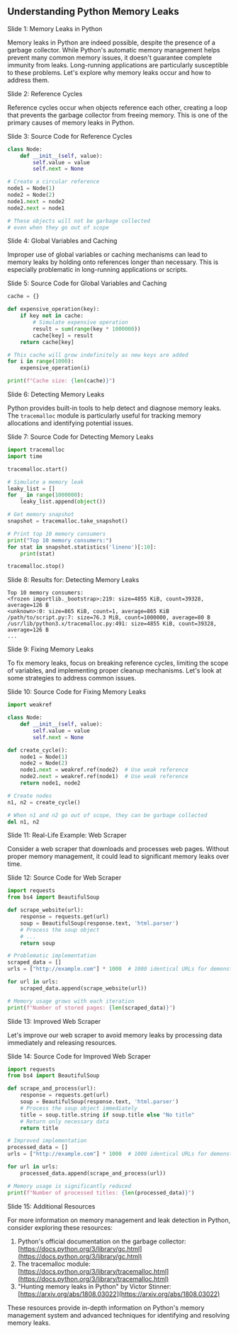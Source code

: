 ## Understanding Python Memory Leaks
Slide 1: Memory Leaks in Python

Memory leaks in Python are indeed possible, despite the presence of a garbage collector. While Python's automatic memory management helps prevent many common memory issues, it doesn't guarantee complete immunity from leaks. Long-running applications are particularly susceptible to these problems. Let's explore why memory leaks occur and how to address them.

Slide 2: Reference Cycles

Reference cycles occur when objects reference each other, creating a loop that prevents the garbage collector from freeing memory. This is one of the primary causes of memory leaks in Python.

Slide 3: Source Code for Reference Cycles

```python
class Node:
    def __init__(self, value):
        self.value = value
        self.next = None

# Create a circular reference
node1 = Node(1)
node2 = Node(2)
node1.next = node2
node2.next = node1

# These objects will not be garbage collected
# even when they go out of scope
```

Slide 4: Global Variables and Caching

Improper use of global variables or caching mechanisms can lead to memory leaks by holding onto references longer than necessary. This is especially problematic in long-running applications or scripts.

Slide 5: Source Code for Global Variables and Caching

```python
cache = {}

def expensive_operation(key):
    if key not in cache:
        # Simulate expensive operation
        result = sum(range(key * 1000000))
        cache[key] = result
    return cache[key]

# This cache will grow indefinitely as new keys are added
for i in range(1000):
    expensive_operation(i)

print(f"Cache size: {len(cache)}")
```

Slide 6: Detecting Memory Leaks

Python provides built-in tools to help detect and diagnose memory leaks. The `tracemalloc` module is particularly useful for tracking memory allocations and identifying potential issues.

Slide 7: Source Code for Detecting Memory Leaks

```python
import tracemalloc
import time

tracemalloc.start()

# Simulate a memory leak
leaky_list = []
for _ in range(1000000):
    leaky_list.append(object())

# Get memory snapshot
snapshot = tracemalloc.take_snapshot()

# Print top 10 memory consumers
print("Top 10 memory consumers:")
for stat in snapshot.statistics('lineno')[:10]:
    print(stat)

tracemalloc.stop()
```

Slide 8: Results for: Detecting Memory Leaks

```
Top 10 memory consumers:
<frozen importlib._bootstrap>:219: size=4855 KiB, count=39328, average=126 B
<unknown>:0: size=865 KiB, count=1, average=865 KiB
/path/to/script.py:7: size=76.3 MiB, count=1000000, average=80 B
/usr/lib/python3.x/tracemalloc.py:491: size=4855 KiB, count=39328, average=126 B
...
```

Slide 9: Fixing Memory Leaks

To fix memory leaks, focus on breaking reference cycles, limiting the scope of variables, and implementing proper cleanup mechanisms. Let's look at some strategies to address common issues.

Slide 10: Source Code for Fixing Memory Leaks

```python
import weakref

class Node:
    def __init__(self, value):
        self.value = value
        self.next = None

def create_cycle():
    node1 = Node(1)
    node2 = Node(2)
    node1.next = weakref.ref(node2)  # Use weak reference
    node2.next = weakref.ref(node1)  # Use weak reference
    return node1, node2

# Create nodes
n1, n2 = create_cycle()

# When n1 and n2 go out of scope, they can be garbage collected
del n1, n2
```

Slide 11: Real-Life Example: Web Scraper

Consider a web scraper that downloads and processes web pages. Without proper memory management, it could lead to significant memory leaks over time.

Slide 12: Source Code for Web Scraper

```python
import requests
from bs4 import BeautifulSoup

def scrape_website(url):
    response = requests.get(url)
    soup = BeautifulSoup(response.text, 'html.parser')
    # Process the soup object
    # ...
    return soup

# Problematic implementation
scraped_data = []
urls = ["http://example.com"] * 1000  # 1000 identical URLs for demonstration

for url in urls:
    scraped_data.append(scrape_website(url))

# Memory usage grows with each iteration
print(f"Number of stored pages: {len(scraped_data)}")
```

Slide 13: Improved Web Scraper

Let's improve our web scraper to avoid memory leaks by processing data immediately and releasing resources.

Slide 14: Source Code for Improved Web Scraper

```python
import requests
from bs4 import BeautifulSoup

def scrape_and_process(url):
    response = requests.get(url)
    soup = BeautifulSoup(response.text, 'html.parser')
    # Process the soup object immediately
    title = soup.title.string if soup.title else "No title"
    # Return only necessary data
    return title

# Improved implementation
processed_data = []
urls = ["http://example.com"] * 1000  # 1000 identical URLs for demonstration

for url in urls:
    processed_data.append(scrape_and_process(url))

# Memory usage is significantly reduced
print(f"Number of processed titles: {len(processed_data)}")
```

Slide 15: Additional Resources

For more information on memory management and leak detection in Python, consider exploring these resources:

1.  Python's official documentation on the garbage collector: [https://docs.python.org/3/library/gc.html](https://docs.python.org/3/library/gc.html)
2.  The tracemalloc module: [https://docs.python.org/3/library/tracemalloc.html](https://docs.python.org/3/library/tracemalloc.html)
3.  "Hunting memory leaks in Python" by Victor Stinner: [https://arxiv.org/abs/1808.03022](https://arxiv.org/abs/1808.03022)

These resources provide in-depth information on Python's memory management system and advanced techniques for identifying and resolving memory leaks.

